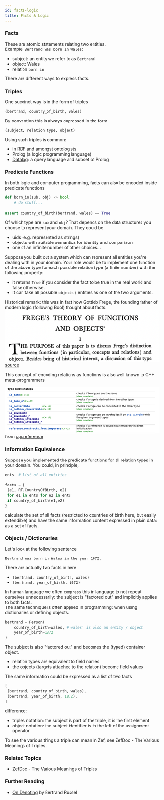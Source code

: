 ```yaml
---
id: facts-logic
title: Facts & Logic
---
```


  
### Facts  
These are atomic statements relating two entities.   
Example: `Bertrand was born in Wales`:  
- subject: an entity we refer to as `Bertrand`  
- object: Wales  
- relation `born in`  
  
There are different ways to express facts.  
  
  
### Triples  
One succinct way is in the form of triples  
```python  
(bertrand, country_of_birth, wales)  
```  
By convention this is always expressed in the form  
```  
(subject, relation type, object)  
```  
Using such triples is common:  
- in [RDF](https://en.wikipedia.org/wiki/Resource_Description_Framework) and amongst ontologists  
- Prolog (a logic programming language)  
- [Datalog](https://en.wikipedia.org/wiki/Datalog): a query language and subset of Prolog  
  
  
### Predicate Functions  
In both logic and computer programming, facts can also be encoded inside predicate functions  
```python  
def born_in(sub, obj) -> bool:  
	# do stuff...  
  
assert country_of_birth(bertrand, wales) == True  
```  
Of which type are `sub` and `obj`? That depends on the data structures you choose to represent your domain. They could be  
- uids (e.g. represented as strings)  
- objects with suitable semantics for identity and comparison  
- one of an infinite number of other choices...  
  
Suppose you built out a system which can represent all entities you're dealing with in your domain. Your role would be to implement one function of the above type for each possible relation type (a finite number) with the following property:  
- it returns `True` if you consider the fact to be true in the real world and false otherwise.  
- It can take all possible `objects` / entities as one of the two arguments.  
  
Historical remark: this was in fact how Gottlob Frege, the founding father of modern logic (following Bool) thought about facts.  
![](e73ab41a264df59cb8310a093531b17959bb2190e48c0677ea7513b26e5890e6.png)  
[source](https://www.jstor.org/stable/2182877)  
  
This concept of encoding relations as functions is also well known to C++ meta-programmers  
  
![](610f93012302acc2569d732d9f14a34f2bcacaf83085d4d5aefa21ff027d8501.png)  
from [cppreference](https://en.cppreference.com/w/cpp/meta)  
  
  
  
### Information Equivalence  
Suppose you implemented the predicate functions for all relation types in your domain. You could, in principle,  
```python  
ents  # list of all entities  
  
facts = {  
 (e1, RT.CountryOfBirth, e2)   
 for e1 in ents for e2 in ents  
 if country_of_birth(e1,e2)  
}  
```  
calculate the set of all facts (restricted to countries of birth here, but easily extendible) and have the same information content expressed in plain data: as a set of facts.  
  
  
  
### Objects / Dictionaries  
Let's look at the following sentence  
```  
Bertrand was born in Wales in the year 1872.  
```  
There are actually two facts in here  
- `(bertrand, country_of_birth, wales)`  
- `(bertrand, year_of_birth, 1872)`  
  
In human language we often `compress` this in language to not repeat ourselves unnecessarily: the subject is "factored out" and implicitly applies to both facts.  
The same technique is often applied in programming: when using dictionaries or defining objects.  
```python  
bertrand = Person(  
	country_of_birth=wales, #'wales' is also an entity / object  
	year_of_birth=1872  
)  
```  
  
The subject is also "factored out" and becomes the (typed) container object.  
- relation types are equivalent to field names  
- the objects (targets attached to the relation) become field values  
  
The same information could be expressed as a list of two facts  
```python  
[  
 (bertrand, country_of_birth, wales),  
 (bertrand, year_of_birth, 1872),  
]  
```  
  
difference:  
- triples notation: the subject is part of the triple, it is the first element  
- object notation: the subject identifier is to the left of the assignment operator  
  
To see the various things a triple can mean in Zef, see ZefDoc - The Various Meanings of Triples.  
  
  
  
  
### Related Topics  
- ZefDoc - The Various Meanings of Triples  
  
  
### Further Reading  
- [On Denoting](https://www.uvm.edu/~lderosse/courses/lang/Russell(1905).pdf) by Bertrand Russel  
   
  
  
